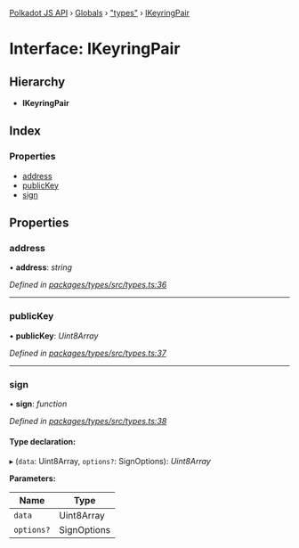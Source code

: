 [Polkadot JS API](../README.md) › [Globals](../globals.md) › ["types"](../modules/_types_.md) › [IKeyringPair](_types_.ikeyringpair.md)

# Interface: IKeyringPair

## Hierarchy

* **IKeyringPair**

## Index

### Properties

* [address](_types_.ikeyringpair.md#address)
* [publicKey](_types_.ikeyringpair.md#publickey)
* [sign](_types_.ikeyringpair.md#sign)

## Properties

###  address

• **address**: *string*

*Defined in [packages/types/src/types.ts:36](https://github.com/polkadot-js/api/blob/aaff64404a/packages/types/src/types.ts#L36)*

___

###  publicKey

• **publicKey**: *Uint8Array*

*Defined in [packages/types/src/types.ts:37](https://github.com/polkadot-js/api/blob/aaff64404a/packages/types/src/types.ts#L37)*

___

###  sign

• **sign**: *function*

*Defined in [packages/types/src/types.ts:38](https://github.com/polkadot-js/api/blob/aaff64404a/packages/types/src/types.ts#L38)*

#### Type declaration:

▸ (`data`: Uint8Array, `options?`: SignOptions): *Uint8Array*

**Parameters:**

Name | Type |
------ | ------ |
`data` | Uint8Array |
`options?` | SignOptions |
